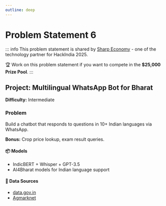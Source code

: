 ```yaml
---
outline: deep
---
```


# Problem Statement 6

::: info
This problem statement is shared by [Sharp Economy](https://sharpeconomy.org/)  - one of the technology partner for HackIndia 2025.

🏆 Work on this problem statement if you want to compete in the **$25,000 Prize Pool**. 
:::

## Project: Multilingual WhatsApp Bot for Bharat

**Difficulty:**  Intermediate

### Problem
Build a chatbot that responds to questions in 10+ Indian languages via WhatsApp.

**Bonus:** Crop price lookup, exam result queries.

#### 📦 Models

- IndicBERT + Whisper + GPT-3.5
- AI4Bharat models for Indian language support

#### 🔎 Data Sources

- [data.gov.in](https://www.data.gov.in/)
- [Agmarknet](https://agmarknet.gov.in/)


